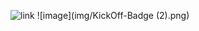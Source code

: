 ![link](https://www.credly.com/earner/earned/badge/370e0c59-5936-4c59-a467-e12b82b82bf8)
![image](img/KickOff-Badge (2).png)